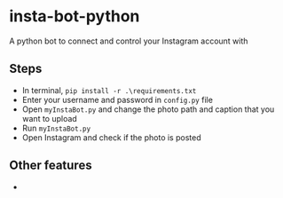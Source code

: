 # insta-bot-python
A python bot to connect and control your Instagram account with
## Steps
* In terminal, `pip install -r .\requirements.txt`
* Enter your username and password in `config.py` file
* Open `myInstaBot.py` and change the photo path and caption that you want to upload
* Run `myInstaBot.py`
* Open Instagram and check if the photo is posted

## Other features
* 

